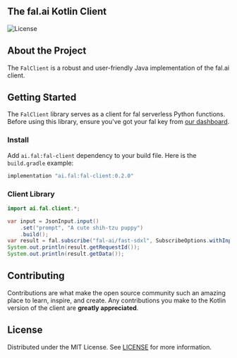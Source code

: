 ## The fal.ai Kotlin Client

![License](https://img.shields.io/badge/license-MIT-blue)

## About the Project

The `FalClient` is a robust and user-friendly Java implementation of the fal.ai client.

## Getting Started

The `FalClient` library serves as a client for fal serverless Python functions. Before using this library, ensure you've got your fal key from [our dashboard](https://fal.ai/dashboard/keys).

### Install

Add `ai.fal:fal-client` dependency to your build file. Here is the `build.gradle` example:

```groovy
implementation "ai.fal:fal-client:0.2.0"
```

### Client Library

```java
import ai.fal.client.*;

var input = JsonInput.input()
    .set("prompt", "A cute shih-tzu puppy")
    .build();
var result = fal.subscribe("fal-ai/fast-sdxl", SubscribeOptions.withInput(input));
System.out.println(result.getRequestId());
System.out.println(result.getData());
```

## Contributing

Contributions are what make the open source community such an amazing place to learn, inspire, and create. Any contributions you make to the Kotlin version of the client are **greatly appreciated**.

## License

Distributed under the MIT License. See [LICENSE](https://github.com/fal-ai/serverless-client-swift/blob/main/LICENSE) for more information.
